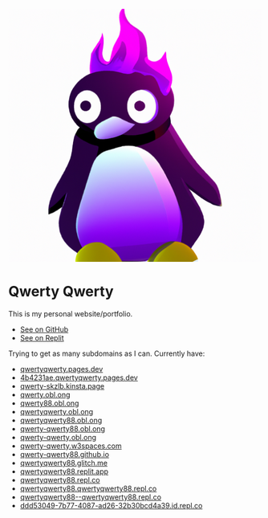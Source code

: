 ![](/imgs/pfp.png)

# Qwerty Qwerty

This is my personal website/portfolio.

- [See on GitHub](https://github.com/Qwerty-Qwerty88/Qwerty-Qwerty88.github.io)
- [See on Replit](https://replit.com/@QwertyQwerty88/QwertyQwerty88)

Trying to get as many subdomains as I can. Currently have:
- [qwertyqwerty.pages.dev](https://qwertyqwerty.pages.dev)
- [4b4231ae.qwertyqwerty.pages.dev](https://4b4231ae.qwertyqwerty.pages.dev)
- [qwerty-skzlb.kinsta.page](https://qwerty-skzlb.kinsta.page)
- [qwerty.obl.ong](https://qwerty.obl.ong)
- [qwerty88.obl.ong](https://qwerty88.obl.ong)
- [qwertyqwerty.obl.ong](https://qwertyqwerty.obl.ong)
- [qwertyqwerty88.obl.ong](https://qwertyqwerty88.obl.ong)
- [qwerty-qwerty88.obl.ong](https://qwerty-qwerty88.obl.ong)
- [qwerty-qwerty.obl.ong](https://qwerty-qwerty.obl.ong)
- [qwerty-qwerty.w3spaces.com](https://qwerty-qwerty.w3spaces.com)
- [qwerty-qwerty88.github.io](https://qwerty-qwerty88.github.io)
- [qwertyqwerty88.glitch.me](https://qwertyqwerty88.glitch.me)
- [qwertyqwerty88.replit.app](https://qwertyqwerty88.replit.app)
- [qwertyqwerty88.repl.co](https://qwertyqwerty88.repl.co)
- [qwertyqwerty88.qwertyqwerty88.repl.co](https://qwertyqwerty88.qwertyqwerty88.repl.co)
- [qwertyqwerty88--qwertyqwerty88.repl.co](https://qwertyqwerty88--qwertyqwerty88.repl.co)
- [ddd53049-7b77-4087-ad26-32b30bcd4a39.id.repl.co](https://ddd53049-7b77-4087-ad26-32b30bcd4a39.id.repl.co)
